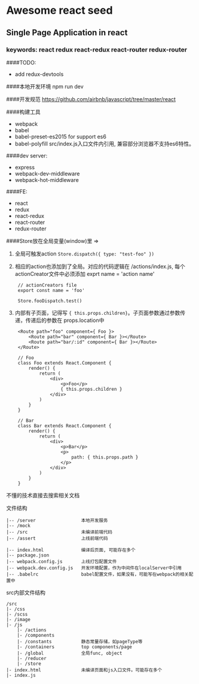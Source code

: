 # Awesome react seed
## Single Page Application in react
### keywords: react redux react-redux react-router redux-router

####TODO:

- add redux-devtools

####本地开发环境
	npm run dev

####开发规范
	https://github.com/airbnb/javascript/tree/master/react

####构建工具
- webpack
- babel
- babel-preset-es2015		for support es6	
- babel-polyfill			src/index.js入口文件内引用, 兼容部分浏览器不支持es6特性。

####dev server:
- express
- webpack-dev-middleware
- webpack-hot-middleware

####FE:
- react
- redux
- react-redux
- react-router
- redux-router

####Store放在全局变量(window)里 => 
1. 全局可触发action
	`
		Store.dispatch({
			type: "test-foo"
		})
	`

2. 相应的action也添加到了全局。对应的代码逻辑在 /actions/index.js, 每个actionCreator文件中必须添加 exprt name = 'action name'

		// actionCreators file
		export const name = 'foo'

		Store.fooDispatch.test()

3. 内部有子页面，记得写 `{ this.props.children}`。子页面参数通过参数传递，传递后的参数在  props.location中

		<Route path="foo" component={ Foo }>
			<Route path="bar" component={ Bar }></Route>
			<Route path="bar/:id" component={ Bar }></Route>
		</Route>

		// Foo
		class Foo extends React.Component {
			render() {
				return (
					<div>
						<p>Foo</p>
						{ this.props.children }
					</div>
				)
			}
		}

		// Bar
		class Bar extends React.Component {
			render() {
				return (
					<div>
						<p>Bar</p>
						<p>
							path: { this.props.path }
						</p>
					</div>
				)
			}
		}

不懂的技术直接去搜索相关文档

文件结构
	
	|-- /server					本地开发服务
	|-- /mock
	|-- /src 					未编译前端代码
	|-- /assert					上线前端代码

	|-- index.html 				编译后页面, 可能存在多个
	|-- package.json
	|-- webpack.config.js 		上线打包配置文件
	|-- webpack.dev.config.js 	开发环境配置，作为中间件在localServer中引用
	|-- .babelrc				babel配置文件，如果没有，可能写在webpack的相关配置中


src内部文件结构

	/src
	|- /css
	|- /scss
	|- /image
	|- /js
		|- /actions
		|- /components
		|- /constants			静态常量存储，如pageType等
		|- /containers			top components/page
		|- /global				全局func, object
		|- /reducer
		|- /store
	|- index.html 				未编译页面和js入口文件。可能存在多个
	|- index.js 				
